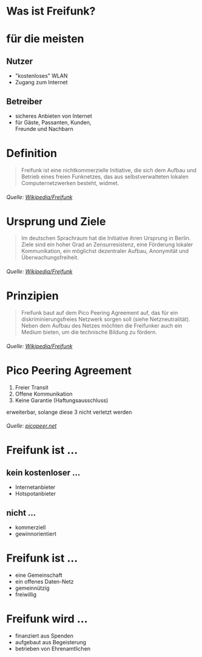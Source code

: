 # Was ist Freifunk?


# für die meisten
## Nutzer
* "kostenloses" WLAN
* Zugang zum Internet
## Betreiber
* sicheres Anbieten von Internet
* für Gäste, Passanten, Kunden,  
  Freunde und Nachbarn


# Definition
> Freifunk ist eine nichtkommerzielle Initiative, die sich dem Aufbau und Betrieb eines freien Funknetzes, das aus selbstverwalteten lokalen Computernetzwerken besteht, widmet.

###### Quelle: [Wikipedia/Freifunk](https://de.wikipedia.org/wiki/Freifunk)


# Ursprung und Ziele
> Im deutschen Sprachraum hat die Initiative ihren Ursprung in Berlin. Ziele sind ein hoher Grad an Zensurresistenz, eine Förderung lokaler Kommunikation, ein möglichst dezentraler Aufbau, Anonymität und Überwachungsfreiheit.

###### Quelle: [Wikipedia/Freifunk](https://de.wikipedia.org/wiki/Freifunk)


# Prinzipien
> Freifunk baut auf dem Pico Peering Agreement auf, das für ein diskriminierungsfreies Netzwerk sorgen soll (siehe Netzneutralität). Neben dem Aufbau des Netzes möchten die Freifunker auch ein Medium bieten, um die technische Bildung zu fördern.

###### Quelle: [Wikipedia/Freifunk](https://de.wikipedia.org/wiki/Freifunk)


# Pico Peering Agreement
1. Freier Transit
2. Offene Kommunikation
3. Keine Garantie (Haftungsausschluss)

erweiterbar, solange diese 3 nicht verletzt werden

###### Quelle: [picopeer.net](http://www.picopeer.net/PPA-de.shtml)


# Freifunk ist …
## kein kostenloser …
* Internetanbieter
* Hotspotanbieter
## nicht …
* kommerziell
* gewinnorientiert


# Freifunk ist …
* eine Gemeinschaft
* ein offenes Daten-Netz
* gemeinnützig
* freiwillig


# Freifunk wird …
* finanziert aus Spenden
* aufgebaut aus Begeisterung
* betrieben von Ehrenamtlichen
